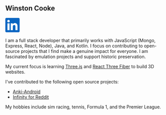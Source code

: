 ## Winston Cooke
<!--
---
[Homepage](URL)
---
-->

<a href="https://www.linkedin.com/in/winstoncooke/" title="Linkedin"><img src="https://github.com/winstoncooke/winstoncooke/blob/main/icons/LinkedIn.png" width="45"></a>

I am a full stack developer that primarily works with JavaScript (Mongo, Express, React, Node), Java, and Kotlin. I focus on contributing to open-source projects that I find make a genuine impact for everyone. I am fascinated by emulation projects and support historic preservation.

My current focus is learning [Three.js](https://threejs.org/) and [React Three Fiber](https://github.com/pmndrs/react-three-fiber) to build 3D websites.

I've contributed to the following open source projects:
- [Anki-Android](https://github.com/ankidroid/Anki-Android)
- [Infinity for Reddit](https://github.com/Docile-Alligator/Infinity-For-Reddit)

My hobbies include sim racing, tennis, Formula 1, and the Premier League.
